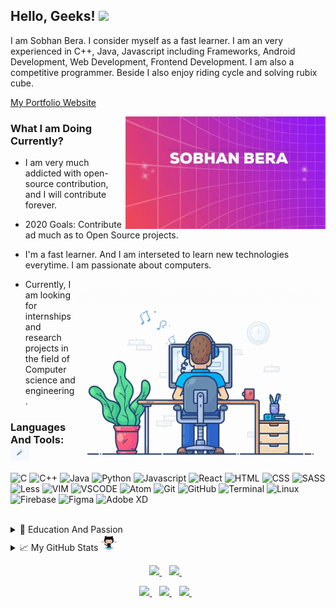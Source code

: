 ## Hello, Geeks! <img src="https://media.giphy.com/media/hvRJCLFzcasrR4ia7z/giphy.gif" width="25px">

I am Sobhan Bera. I consider myself as a fast learner. I am an very experienced in C++, Java, Javascript including Frameworks, Android Development, Web Development, Frontend Development. I am also a competitive programmer. Beside I also enjoy riding cycle and solving rubix cube.
  
  <a href="https://sobhanbera.github.io/portfolio" style="color:#40404ef;">My Portfolio Website</a>
  
  <img align="right" src="https://github.com/SobhanBera/SobhanBera/blob/master/open_source_contribution.gif" width="" height="180" />

### What I am Doing Currently?

- I am very much addicted with open-source contribution, and I will contribute forever.
- 2020 Goals: Contribute ad much as to Open Source projects.

- I'm a fast learner. And I am interseted to learn new technologies everytime. I am passionate about computers.
   
  <img align="right" src="https://github.com/SobhanBera/SobhanBera/blob/master/programming_all_day_gif.gif" width="400px" height="300px">
  
- Currently, I am looking for internships and research projects in the field of Computer science and engineering.

### Languages And Tools: <img src="https://github.com/SobhanBera/SobhanBera/blob/master/tools.gif" width="30px">

![C](https://img.shields.io/badge/-C-efefef?style=for-the-badge&logo=C&logoColor=283593)
![C++](https://img.shields.io/badge/-c++-efefef?style=for-the-badge&logo=C%2B%2B&logoColor=00549D)
![Java](https://img.shields.io/badge/-Java-efefef?style=for-the-badge&logo=Java&logoColor=f89820)
![Python](https://img.shields.io/badge/-Python-efefef?style=for-the-badge&logo=Python&logoColor=FFC107)
![Javascript](https://img.shields.io/badge/-Javascript-efefef?style=for-the-badge&logo=Javascript&logoColor=fdc500)
![React](https://img.shields.io/badge/-React-efefef?style=for-the-badge&logo=React&logoColor=61DBFB)
![HTML](https://img.shields.io/badge/-HTML-efefef?style=for-the-badge&logo=HTML&logoColor=097CDB)
![CSS](https://img.shields.io/badge/-CSS-efefef?style=for-the-badge&logo=CSS&logoColor=097CDB)
![SASS](https://img.shields.io/badge/-Sass-efefef?style=for-the-badge&logo=Sass&logoColor=F06292)
![Less](https://img.shields.io/badge/-Less-efefef?style=for-the-badge&logo=Less&logoColor=097CDB)
![VIM](https://img.shields.io/badge/-vim-090909?style=for-the-badge&logo=vim&logoColor=097CDB)
![VSCODE](https://img.shields.io/badge/-vscode-090909?style=for-the-badge&logo=vscode&logoColor=097CDB)
![Atom](https://img.shields.io/badge/-atom-090909?style=for-the-badge&logo=atom&logoColor=808080)
![Git](https://img.shields.io/badge/-git-090909?style=for-the-badge&logo=git&logoColor=F4511E)
![GitHub](https://img.shields.io/badge/-github-090909?style=for-the-badge&logo=github&logoColor=00BCD4)
![Terminal](http://img.shields.io/badge/-terminal-090909?style=for-the-badge&logo=powershell&logoColor=793535)
![Linux](https://img.shields.io/badge/-linux-090909?style=for-the-badge&logo=linux&logoColor=ffdf00)
![Firebase](https://img.shields.io/badge/-firebase-090909?style=for-the-badge&logo=firebase&logoColor=F5854A)
![Figma](https://img.shields.io/badge/-figma-090909?style=for-the-badge&logo=figma&logoColor=F06D5D)
![Adobe XD](https://img.shields.io/badge/-axd-090909?style=for-the-badge&logo=adobe-xd&logoColor=F27AF4)

<!-- <code><img alt="visual studio code" height="26px" 
src="https://raw.githubusercontent.com/github/explore/80688e429a7d4ef2fca1e82350fe8e3517d3494d/topics/visual-studio-code/visual-studio-code.png"></code> -->
<!--![SQL](https://img.shields.io/badge/-sql-090909?style=for-the-badge&logo=sql&logoColor=097CDB)-->

<br/>

<details>
  <summary>📃 Education And Passion</summary>

## Education

- **Holy Home English High School Balaghat M.P.**\
📆 2010 - 2018
- **Balaghat English Higher Secondary School Balaghat M.P.**\
📆 2018 - 2002

## Passion

- Coding and Programming\
📆 2018 - Moment
- **Self Taught** Android Developer(Intermediate).\
📆 2018 - Moment
- Competitive Programming\
📆 2019 - Moment

</details>

<details>
  <summary>📈 My GitHub Stats<img src="https://github.com/SobhanBera/SobhanBera/blob/master/octocat.gif" width="35px"></summary>
  <p>
    <img src="https://github-readme-stats.vercel.app/api?username=SobhanBera&show_icons=true&count_private=true&theme=radical" width="350">
  </P>
  <p>
    <img src="https://github-readme-stats.vercel.app/api/top-langs/?username=SobhanBera&layout=compact" width="350">
  </p>
<!--   TROPHY  <img src="https://github-profile-trophy.vercel.app/?username=SobhanBera&theme=gruvbox&column=3&margin-w=15&margin-h=15"/> -->
</details>

<p align='center'>
  <a href="https://www.linkedin.com/in/sobhan-bera-82a435197/">
    <img src="https://img.shields.io/badge/linkedin-%230077B5.svg?&style=for-the-badge&logo=linkedin&logoColor=white" />
  </a>&nbsp;&nbsp;
  <a href="https://www.instagram.com/sobhanbera_/">
    <img src="https://img.shields.io/badge/instagram-%23E4405F.svg?&style=for-the-badge&logo=instagram&logoColor=white" />        
  </a>&nbsp;&nbsp;
</p>

<p align='center'>
  <a href="https://www.facebook.com/sobhan.b.90/">
    <img src="https://img.shields.io/badge/facebook-%233b5998.svg?&style=for-the-badge&logo=facebook&logoColor=white" />
  </a>&nbsp;&nbsp;
  <a href="https://twitter.com/BeraSobhan">
    <img src="https://img.shields.io/badge/twitter-%2300acee.svg?&style=for-the-badge&logo=twitter&logoColor=white" />        
  </a>&nbsp;&nbsp;
  <a href="mailto:sobhanbera258@gmail.com">
    <img src="https://img.shields.io/badge/-sobhanbera258@gmail.com-c14438?style=for-the-badge&logo=Gmail&logoColor=white&link=mailto:sobhanbera258@gmail.com" />
  </a>&nbsp;&nbsp;
</p>

[linkedin]: https://www.linkedin.com/in/sobhan-bera-82a435197/
[twitter]: https://twitter.com/BeraSobhan
[instagram]: https://www.instagram.com/sobhanbera_/
[facebook]: https://www.facebook.com/sobhan.b.90/
[vim]: https://www.vim.org/download.php
[atom]: https://atom.io/
[sublime]: https://www.sublimetext.com/
[android]: https://developer.android.com/studio/
[vsc]: https://code.visualstudio.com/
[git]: https://git-scm.com/downloads
